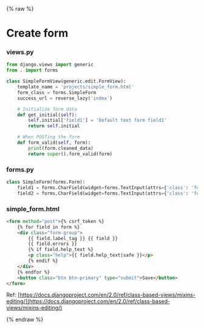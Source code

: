 {% raw %}

# Create form

### views.py
```python
from django.views import generic
from . import forms

class SimpleFormView(generic.edit.FormView):
    template_name = 'projects/simple_form.html'
    form_class = forms.SimpleForm
    success_url = reverse_lazy('index')

    # Initialize form data
    def get_initial(self):
        self.initial['field1'] = 'Default text form field1'
        return self.initial

    # When POSTing the form
    def form_valid(self, form):
        print(form.cleaned_data)
        return super().form_valid(form)
```

### forms.py
```python
class SimpleForm(forms.Form):
    field1 = forms.CharField(widget=forms.TextInput(attrs={'class': 'form-control'}))
    field2 = forms.CharField(widget=forms.TextInput(attrs={'class': 'form-control'}))
```

### simple_form.html
```html
<form method="post">{% csrf_token %}
    {% for field in form %}
    <div class="form-group">
        {{ field.label_tag }} {{ field }}
        {{ field.errors }}
        {% if field.help_text %}
        <p class="help">{{ field.help_text|safe }}</p>
        {% endif %}
    </div>
    {% endfor %}
    <button class="btn btn-primary" type="submit">Save</button>
</form>
```

Ref: [https://docs.djangoproject.com/en/2.0/ref/class-based-views/mixins-editing/](https://docs.djangoproject.com/en/2.0/ref/class-based-views/mixins-editing/)

{% endraw %}
